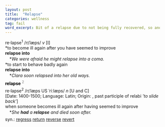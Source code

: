 ```yaml
---
layout: post
title:  "Relapse"
categories: wellness
tag: fail
word_excerpt: Bit of a relapse due to not being fully recovered, so another wasted weekend :(
---
```

<DIV style="MARGIN: 0px 0px 5px">re<B>·</B>lapse<SUP>1</SUP> /rɪˈlæps/ <I>v</I> [I] <BR>*to become ill again after you have seemed to improve<BR><B>relapse into</B><BR>　*<I>We were afraid he might relapse into a coma.</I><BR>*to start to behave badly again<BR><B>relapse into</B><BR>　*<I>Clara soon relapsed into her old ways.</I></DIV>
<DIV style="COLOR: #808080; MARGIN: 0px 0px 5px; LINE-HEIGHT: normal"><SPAN style="FONT-SIZE: 10.5pt; COLOR: #000000; LINE-HEIGHT: normal"><B>relapse</B></SPAN> <SUP style="FONT-SIZE: 83%; LINE-HEIGHT: normal">2</SUP> </DIV>
<DIV style="MARGIN: 0px 0px 5px">re<B>·</B>lapse<SUP>2</SUP> /rɪˈlæps US ˈriːlæps/ <I>n</I> [U and C] <BR>[Date: 1400-1500; Language: Latin; Origin: , past participle of relabi <I>'to slide back'</I>]<BR>when someone becomes ill again after having seemed to improve<BR>　*<I>She <B>had</B> a <B>relapse</B> and died soon after.</I></DIV>
<DIV style="MARGIN: 0px 0px 5px">
<DIV style="MARGIN: 4px 0px">syn.: <A href="{{ site.baseurl }}/regress"><U>regress</U></A> <A href="{{ site.baseurl }}/return"><U>return</U></A> <A href="{{ site.baseurl }}/reverse"><U>reverse</U></A> <A href="{{ site.baseurl }}/revert"><U>revert</U></A></DIV></DIV>
